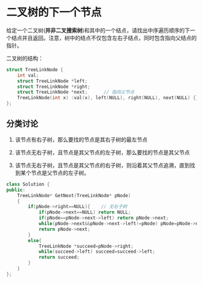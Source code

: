 # 二叉树的下一个节点

给定一个二叉树(**并非二叉搜索树**)和其中的一个结点，请找出中序遍历顺序的下一个结点并且返回。注意，树中的结点不仅包含左右子结点，同时包含指向父结点的指针。

二叉树的结构：

```cpp
struct TreeLinkNode {
    int val;
    struct TreeLinkNode *left;
    struct TreeLinkNode *right;
    struct TreeLinkNode *next;      // 指向父节点
    TreeLinkNode(int x) :val(x), left(NULL), right(NULL), next(NULL) {}
};
```

## 分类讨论

1. 该节点有右子树，那么要找的节点是其右子树的最左节点

2. 该节点无右子树，且节点是其父节点的左子树，那么要找的节点是其父节点

3. 该节点无右子树，且节点是其父节点的右子树，则沿着其父节点追溯，直到找到某个节点是父节点的左子树。

```cpp
class Solution {
public:
    TreeLinkNode* GetNext(TreeLinkNode* pNode)
    {
        if(pNode->right==NULL){    // 无右子树
            if(pNode->next==NULL) return NULL;
            if(pNode==pNode->next->left) return pNode->next;
            while(pNode->next&&pNode->next->left!=pNode) pNode=pNode->next;
            return pNode->next;
        }
        else{
            TreeLinkNode *succeed=pNode->right;
            while(succeed->left) succeed=succeed->left;
            return succeed;
        }
    }
};
```
